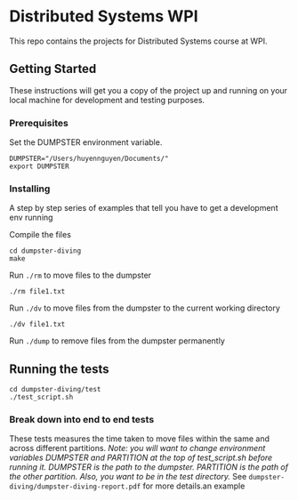 # Distributed Systems WPI

This repo contains the projects for Distributed Systems course at WPI.

## Getting Started

These instructions will get you a copy of the project up and running on your local machine for development and testing purposes.

### Prerequisites
Set the DUMPSTER environment variable.

```
DUMPSTER="/Users/huyennguyen/Documents/"
export DUMPSTER
``` 

### Installing

A step by step series of examples that tell you have to get a development env running

Compile the files

```
cd dumpster-diving
make 
```

Run ```./rm``` to move files to the dumpster

```
./rm file1.txt 
```
Run ```./dv``` to move files from the dumpster to the current working directory
```
./dv file1.txt
```
Run ```./dump``` to remove files from the dumpster permanently
## Running the tests

```
cd dumpster-diving/test
./test_script.sh
```

### Break down into end to end tests

These tests measures the time taken to move files within the same and across different partitions.
*Note: you will want to change environment variables DUMPSTER and PARTITION at the top of test_script.sh before running it. DUMPSTER is the path to the dumpster. PARTITION is the path of the other partition. Also, you want to be in the test directory.*
See ```dumpster-diving/dumpster-diving-report.pdf``` for more details.an example
